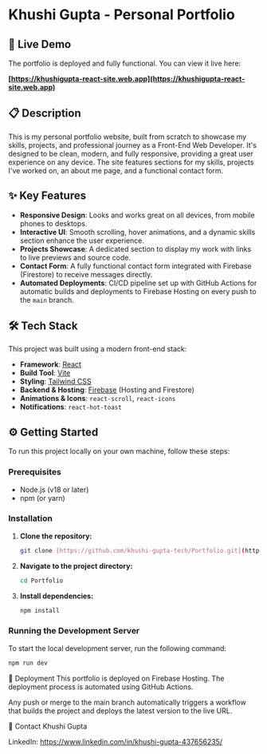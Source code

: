 # Khushi Gupta - Personal Portfolio

## 🚀 Live Demo

The portfolio is deployed and fully functional. You can view it live here:

**[https://khushigupta-react-site.web.app](https://khushigupta-react-site.web.app)**

## 📋 Description

This is my personal portfolio website, built from scratch to showcase my skills, projects, and professional journey as a Front-End Web Developer. It's designed to be clean, modern, and fully responsive, providing a great user experience on any device. The site features sections for my skills, projects I've worked on, an about me page, and a functional contact form.

## ✨ Key Features

-   **Responsive Design**: Looks and works great on all devices, from mobile phones to desktops.
-   **Interactive UI**: Smooth scrolling, hover animations, and a dynamic skills section enhance the user experience.
-   **Projects Showcase**: A dedicated section to display my work with links to live previews and source code.
-   **Contact Form**: A fully functional contact form integrated with Firebase (Firestore) to receive messages directly.
-   **Automated Deployments**: CI/CD pipeline set up with GitHub Actions for automatic builds and deployments to Firebase Hosting on every push to the `main` branch.

## 🛠️ Tech Stack

This project was built using a modern front-end stack:

-   **Framework**: [React](https://reactjs.org/)
-   **Build Tool**: [Vite](https://vitejs.dev/)
-   **Styling**: [Tailwind CSS](https://tailwindcss.com/)
-   **Backend & Hosting**: [Firebase](https://firebase.google.com/) (Hosting and Firestore)
-   **Animations & Icons**: `react-scroll`, `react-icons`
-   **Notifications**: `react-hot-toast`

## ⚙️ Getting Started

To run this project locally on your own machine, follow these steps:

### Prerequisites

-   Node.js (v18 or later)
-   npm (or yarn)

### Installation

1.  **Clone the repository:**
    ```sh
    git clone [https://github.com/khushi-gupta-tech/Portfolio.git](https://github.com/khushi-gupta-tech/Portfolio.git)
    ```

2.  **Navigate to the project directory:**
    ```sh
    cd Portfolio
    ```

3.  **Install dependencies:**
    ```sh
    npm install
    ```

### Running the Development Server

To start the local development server, run the following command:

```sh
npm run dev
```

🚀 Deployment
This portfolio is deployed on Firebase Hosting. The deployment process is automated using GitHub Actions.

Any push or merge to the main branch automatically triggers a workflow that builds the project and deploys the latest version to the live URL.

👤 Contact
Khushi Gupta

LinkedIn: https://www.linkedin.com/in/khushi-gupta-437656235/

